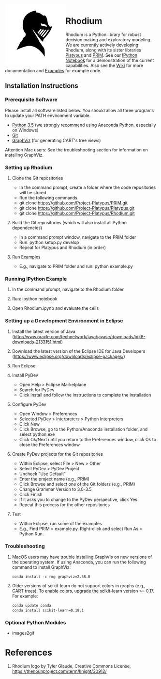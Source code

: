<img align="left" src="images/logo.png" />

# Rhodium #

Rhodium is a Python library for robust decision making and exploratory
modeling.  We are currently actively developing Rhodium, along with its sister
libraries [Platypus](https://github.com/Project-Platypus/Platypus) and
[PRIM](https://github.com/Project-Platypus/PRIM).  See our
[IPython Notebook](https://gist.github.com/dhadka/a8d7095c98130d8f73bc)
for a demonstration of the current capabilities.  Also see the
[Wiki](https://github.com/Project-Platypus/Rhodium/wiki) for more documentation and
[Examples](https://github.com/Project-Platypus/Rhodium/tree/master/examples) for example code.


## Installation Instructions ##

### Prerequisite Software ###

Please install all software listed below.  You should allow all three programs to update your PATH environment variable.

  * [Python 3.5](https://www.continuum.io/downloads) (we strongly recommend using Anaconda Python, especially on Windows)
  * [Git](https://git-scm.com/downloads)
  * [GraphViz](http://www.graphviz.org/Download.php) (for generating CART's tree views)

Attention Mac users: See the troubleshooting section for information on installing GraphViz.

### Setting up Rhodium ###

  1. Clone the Git repositories

     * In the command prompt, create a folder where the code repositories will be stored
     * Run the following commands
     * git clone https://github.com/Project-Platypus/PRIM.git
     * git clone https://github.com/Project-Platypus/Platypus.git
     * git clone https://github.com/Project-Platypus/Rhodium.git

  2. Build the Git repositories (which will also install all Python dependencies)

     * In a command prompt window, navigate to the PRIM folder
     * Run: python setup.py develop
     * Repeat for Platypus and Rhodium (in order)

  3. Run Examples

     * E.g., navigate to PRIM folder and run: python example.py


### Running IPython Example ###

  1. In the command prompt, navigate to the Rhodium folder

  2. Run: ipython notebook

  3. Open Rhodium.ipynb and evaluate the cells


### Setting up a Development Environment in Eclipse ###

  1. Install the latest version of Java (http://www.oracle.com/technetwork/java/javase/downloads/jdk8-downloads-2133151.html)

  2. Download the latest version of the Eclipse IDE for Java Developers (https://www.eclipse.org/downloads/eclipse-packages/)

  3. Run Eclipse

  4. Install PyDev

     * Open Help > Eclipse Marketplace
     * Search for PyDev
     * Click Install and follow the instructions to complete the installation

  5. Configure PyDev

     * Open Window > Preferences
     * Selected PyDev > Interpreters > Python Interpreters
     * Click New
     * Click Browse, go to the Python/Anaconda installation folder, and select python.exe
     * Click Ok/Next until you return to the Preferences window, click Ok to close the Preferences window

  6. Create PyDev projects for the Git repositories

     * Within Eclipse, select File > New > Other
     * Select PyDev > PyDev Project
     * Uncheck "Use Default"
     * Enter the project name (e.g., PRIM)
     * Click Browse and select one of the Git folders (e.g., PRIM)
     * Change Grammar Version to 3.0-3.5
     * Click Finish
     * If it asks you to change to the PyDev perspective, click Yes
     * Repeat this process for the other repositories

  7. Test

     * Within Eclipse, run some of the examples
     * E.g., Find PRIM > example.py.  Right-click and select Run As > Python Run.

### Troubleshooting ###

  1. MacOS users may have trouble installing GraphVis on new versions of the operating system.  If using Anaconda, you can run the following command to install GraphViz:
  
       ```
       conda install -c rmg graphviz=2.38.0
       ```
     
  2. Older versions of scikit-learn do not support colors in graphs (e.g., CART trees).  To enable colors, upgrade the scikit-learn version >= 0.17.  For example:
  
       ```
       conda update conda
       conda install scikit-learn=0.18.1
       ```


### Optional Python Modules ###

  * images2gif
  
# References

1. Rhodium logo by Tyler Glaude, Creative Commons License, https://thenounproject.com/term/knight/30912/

